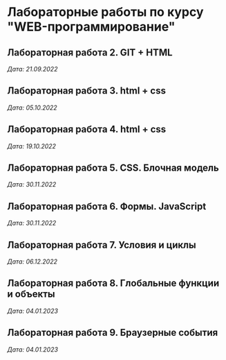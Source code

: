 # Лабораторные работы по курсу "WEB-программирование"

## Лабораторная работа 2. GIT + HTML

*Дата: 21.09.2022*

## Лабораторная работа 3. html + css

*Дата: 05.10.2022*

## Лабораторная работа 4. html + css

*Дата: 19.10.2022*

## Лабораторная работа 5. CSS. Блочная модель

*Дата: 30.11.2022*

## Лабораторная работа 6.  Формы. JavaScript

*Дата: 30.11.2022*

## Лабораторная работа 7. Условия и циклы
*Дата: 06.12.2022*

## Лабораторная работа 8. Глобальные функции и объекты
*Дата: 04.01.2023*

## Лабораторная работа 9. Браузерные события
*Дата: 04.01.2023*